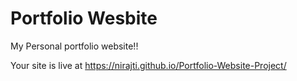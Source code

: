 # Portfolio Wesbite
My Personal portfolio website!!


Your site is live at https://nirajti.github.io/Portfolio-Website-Project/
